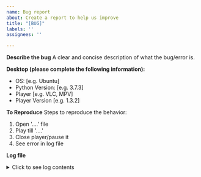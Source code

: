 ```yaml
---
name: Bug report
about: Create a report to help us improve
title: "[BUG]"
labels: ''
assignees: ''

---
```


**Describe the bug**
A clear and concise description of what the bug/error is.

**Desktop (please complete the following information):**
 - OS: [e.g. Ubuntu]
 - Python Version: [e.g. 3.7.3]
 - Player [e.g. VLC, MPV]
 - Player Version [e.g. 1.3.2]

**To Reproduce**
Steps to reproduce the behavior:
1. Open '....' file
2. Play till '....'
3. Close player/pause it
4. See error in log file

**Log file**
<details><summary>Click to see log contents</summary> <!--DO NOT REMOVE THIS LINE-->
<p>

```
(delete this line) *PASTE LOG FILE CONTENTS HERE* Command: "trakts log open"
```
</p>
</details>
